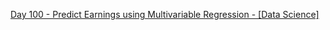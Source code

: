 [Day 100 - Predict Earnings using Multivariable Regression - [Data Science]](https://colab.research.google.com/drive/17hGy0LJ-W7z6_kpsRF3P6ijQ0xqDjggg?usp=sharing)

